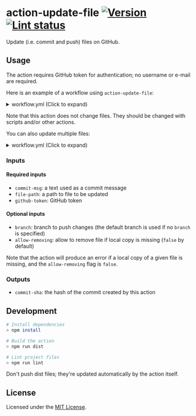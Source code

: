 # action-update-file [![Version][version-badge]][version-url] [![Lint status][workflow-badge]][workflow-url]

Update (i.e. commit and push) files on GitHub.

## Usage

The action requires GitHub token for authentication; no username or e-mail are required.

Here is an example of a workflow using `action-update-file`:

<details>
  <summary>workflow.yml (Click to expand)</summary>

```yml
name: Resources
on: repository_dispatch
jobs:
    resources:
        name: Update resources
        runs-on: ubuntu-latest
        steps:
            - uses: actions/checkout@v1
            - uses: actions/setup-node@v1
            - name: Fetch resources
              run: ./scripts/fetch-resources.sh
            - name: Update resources
              uses: test-room-7/action-update-file@v1
              with:
                  file-path: path/to/file
                  commit-msg: Update resources
                  github-token: ${{ secrets.GITHUB_TOKEN }}
```
</details>

Note that this action does not change files. They should be changed with scripts and/or other actions.

You can also update multiple files:

<details>
  <summary>workflow.yml (Click to expand)</summary>

```yml
name: Resources
on: repository_dispatch
jobs:
    resources:
        name: Update resources
        runs-on: ubuntu-latest
        steps:
            - uses: actions/checkout@v1
            - uses: actions/setup-node@v1
            - name: Fetch resources
              run: ./scripts/fetch-resources.sh
            - name: Update resources
              uses: test-room-7/action-update-file@v1
              with:
                  file-path: |
                      path/to/file1
                      path/to/file2
                      path/to/file3
                  commit-msg: Update resources
                  github-token: ${{ secrets.GITHUB_TOKEN }}
```
</details>

### Inputs

#### Required inputs

-   `commit-msg`: a text used as a commit message
-   `file-path`: a path to file to be updated
-   `github-token`: GitHub token

#### Optional inputs

-   `branch`: branch to push changes (the default branch is used if no `branch` is specified)
-   `allow-removing`: allow to remove file if local copy is missing
    (`false` by default)

Note that the action will produce an error if a local copy of a given file is missing, and the `allow-removing` flag is `false`.

### Outputs

-   `commit-sha`: the hash of the commit created by this action

## Development

```sh
# Install dependencies
> npm install

# Build the action
> npm run dist

# Lint project files
> npm run lint
```

Don't push dist files; they're updated automatically by the action itself.

## License

Licensed under the [MIT License](./LICENSE.md).

[version-badge]: https://img.shields.io/github/v/release/test-room-7/action-update-file
[version-url]: https://github.com/marketplace/actions/update-files-on-github
[workflow-badge]: https://img.shields.io/github/workflow/status/test-room-7/action-update-file/Lint?label=lint
[workflow-url]: https://github.com/test-room-7/action-update-file/actions
